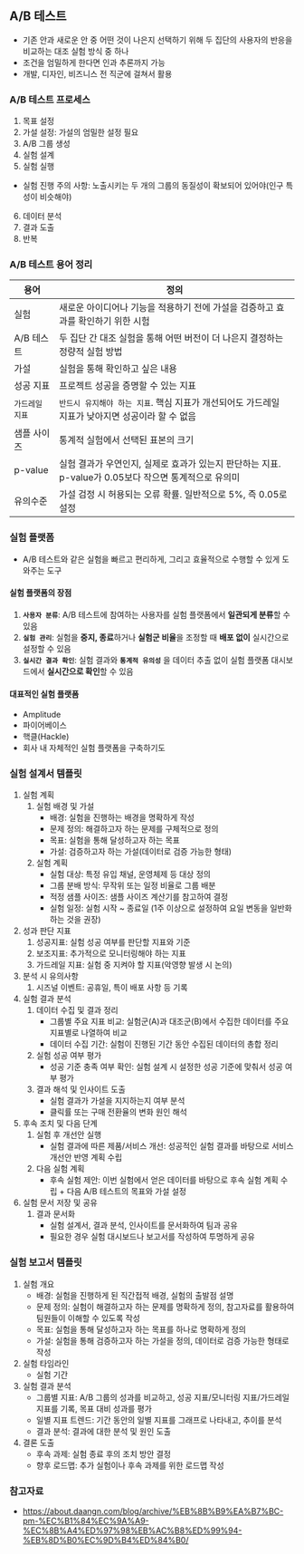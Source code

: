 ## A/B 테스트

- 기존 안과 새로운 안 중 어떤 것이 나은지 선택하기 위해 두 집단의 사용자의 반응을 비교하는 대조 실험 방식 중 하나
- 조건을 엄밀하게 한다면 인과 추론까지 가능
- 개발, 디자인, 비즈니스 전 직군에 걸쳐서 활용

### A/B 테스트 프로세스

1. 목표 설정
2. 가설 설정: 가설의 엄밀한 설정 필요
3. A/B 그룹 생성
4. 실험 설계
5. 실험 실행
- 실험 진행 주의 사항: 노출시키는 두 개의 그룹의 동질성이 확보되어 있어야(인구 특성이 비슷해야)
6. 데이터 분석
7. 결과 도출
8. 반복

### A/B 테스트 용어 정리

| 용어            | 정의                                                                                          |
|-----------------|-----------------------------------------------------------------------------------------------|
| 실험            | 새로운 아이디어나 기능을 적용하기 전에 가설을 검증하고 효과를 확인하기 위한 시험                  |
| A/B 테스트      | 두 집단 간 대조 실험을 통해 어떤 버전이 더 나은지 결정하는 정량적 실험 방법                       |
| 가설            | 실험을 통해 확인하고 싶은 내용                                                                 |
| 성공 지표       | 프로젝트 성공을 증명할 수 있는 지표                                                             |
| `가드레일 지표`   | `반드시 유지해야 하는 지표`. 핵심 지표가 개선되어도 가드레일 지표가 낮아지면 성공이라 할 수 없음         |
| 샘플 사이즈     | 통계적 실험에서 선택된 표본의 크기                                                              |
| p-value         | 실험 결과가 우연인지, 실제로 효과가 있는지 판단하는 지표. p-value가 0.05보다 작으면 통계적으로 유의미 |
| 유의수준        | 가설 검정 시 허용되는 오류 확률. 일반적으로 5%, 즉 0.05로 설정                                    |

### 실험 플랫폼

- A/B 테스트와 같은 실험을 빠르고 편리하게, 그리고 효율적으로 수행할 수 있게 도와주는 도구

#### 실험 플랫폼의 장점

1. **`사용자 분류`**: A/B 테스트에 참여하는 사용자를 실험 플랫폼에서 **일관되게 분류**할 수 있음
2. **`실험 관리`**: 실험을 **중지, 종료**하거나 **실험군 비율**을 조정할 때 **배포 없이** 실시간으로 설정할 수 있음
3. **`실시간 결과 확인`**: 실험 결과와 **`통계적 유의성`** 을 데이터 추출 없이 실험 플랫폼 대시보드에서 **실시간으로 확인**할 수 있음

#### 대표적인 실험 플랫폼

- Amplitude
- 파이어베이스
- 핵클(Hackle)
- 회사 내 자체적인 실험 플랫폼을 구축하기도


### 실험 설계서 템플릿

1. 실험 계획
   1. 실험 배경 및 가설
      - 배경: 실험을 진행하는 배경을 명확하게 작성
      - 문제 정의: 해결하고자 하는 문제를 구체적으로 정의
      - 목표: 실험을 통해 달성하고자 하는 목표
      - 가설: 검증하고자 하는 가설(데이터로 검증 가능한 형태)
   2. 실험 계획
      - 실험 대상: 특정 유입 채널, 운영체제 등 대상 정의
      - 그룹 분배 방식: 무작위 또는 일정 비율로 그룹 배분
      - 적정 샘플 사이즈: 샘플 사이즈 계산기를 참고하여 결정
      - 실험 일정:  실험 시작 ~ 종료일 (1주 이상으로 설정하여 요일 변동을 일반화하는 것을 권장)
2. 성과 판단 지표
   1. 성공지표: 실험 성공 여부를 판단할 지표와 기준
   2. 보조지표: 추가적으로 모니터링해야 하는 지표
   3. 가드레일 지표: 실험 중 지켜야 할 지표(악영향 발생 시 논의)
3. 분석 시 유의사항
   1. 시즈널 이벤트: 공휴일, 특이 배포 사항 등 기록
4. 실험 결과 분석
   1. 데이터 수집 및 결과 정리
      - 그룹별 주요 지표 비교: 실험군(A)과 대조군(B)에서 수집한 데이터를 주요 지표별로 나열하여 비교
      - 데이터 수집 기간: 실험이 진행된 기간 동안 수집된 데이터의 총합 정리
   2. 실험 성공 여부 평가
      - 성공 기준 충족 여부 확인: 실험 설계 시 설정한 성공 기준에 맞춰서 성공 여부 평가
   3. 결과 해석 및 인사이트 도출
      - 실험 결과가 가설을 지지하는지 여부 분석
      - 클릭률 또는 구매 전환율의 변화 원인 해석
5. 후속 조치 및 다음 단계
   1. 실험 후 개선안 실행
      - 실험 결과에 따른 제품/서비스 개선: 성공적인 실험 결과를 바탕으로 서비스 개선안 반영 계획 수립
   2. 다음 실험 계획
      - 후속 실험 제안: 이번 실험에서 얻은 데이터를 바탕으로 후속 실험 계획 수립 + 다음 A/B 테스트의 목표와 가설 설정
6. 실험 문서 저장 및 공유
   1. 결과 문서화
      - 실험 설계서, 결과 분석, 인사이트를 문서화하여 팀과 공유
      - 필요한 경우 실험 대시보드나 보고서를 작성하여 투명하게 공유

### 실험 보고서 템플릿

1. 실험 개요
   - 배경: 실험을 진행하게 된 직간접적 배경, 실험의 출발점 설명
   - 문제 정의: 실험이 해결하고자 하는 문제를 명확하게 정의, 참고자료를 활용하여 팀원들이 이해할 수 있도록 작성
   - 목표: 실험을 통해 달성하고자 하는 목표를 하나로 명확하게 정의
   - 가설: 실험을 통해 검증하고자 하는 가설을 정의, 데이터로 검증 가능한 형태로 작성
2. 실험 타임라인
   - 실험 기간
3. 실험 결과 분석
   - 그룹별 지표: A/B 그룹의 성과를 비교하고, 성공 지표/모니터링 지표/가드레일 지표를 기록, 목표 대비 성과를 평가
   - 일별 지표 트렌드: 기간 동안의 일별 지표를 그래프로 나타내고, 추이를 분석
   - 결과 분석: 결과에 대한 분석 및 원인 도출
4. 결론 도출
   - 후속 과제: 실험 종료 후의 조치 방안 결정
   - 향후 로드맵: 추가 실험이나 후속 과제를 위한 로드맵 작성

### 참고자료

- https://about.daangn.com/blog/archive/%EB%8B%B9%EA%B7%BC-pm-%EC%B1%84%EC%9A%A9-%EC%8B%A4%ED%97%98%EB%AC%B8%ED%99%94-%EB%8D%B0%EC%9D%B4%ED%84%B0/
